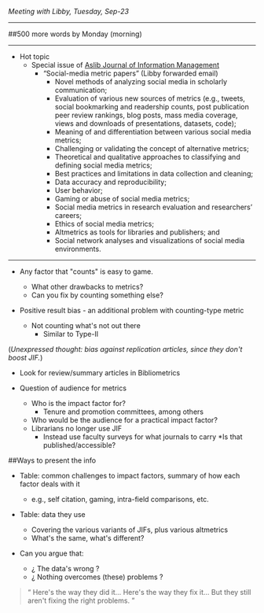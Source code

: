 *Meeting with Libby, Tuesday, Sep-23*

----

##500 more words by Monday (morning)

----

* Hot topic
  * Special issue of [Aslib Journal of Information Management](http://www.emeraldgrouppublishing.com/products/journals/journals.htm?id=AJIM)
    * “Social-media metric papers”  (Libby forwarded email)
      * Novel methods of analyzing social media in scholarly communication;
      * Evaluation of various new sources of metrics (e.g., tweets, social bookmarking and readership counts, post publication peer review rankings, blog posts, mass media coverage, views and downloads of presentations, datasets, code);
      * Meaning of and differentiation between various social media metrics;
      * Challenging or validating the concept of alternative metrics;
      * Theoretical and qualitative approaches to classifying and defining social media metrics;
      * Best practices and limitations in data collection and cleaning;
      * Data accuracy and reproducibility;
      * User behavior;
      * Gaming or abuse of social media metrics;
      * Social media metrics in research evaluation and researchers’ careers;
      * Ethics of social media metrics;
      * Altmetrics as tools for libraries and publishers; and
      * Social network analyses and visualizations of social media environments.

----

* Any factor that "counts" is easy to game.
  * What other drawbacks to metrics?
  * Can you fix by counting something else?

* Positive result bias - an additional problem with counting-type metric
  * Not counting what's not out there
    * Similar to Type-II

(*Unexpressed thought: bias against replication articles, since they don't boost JIF.*)

* Look for review/summary articles in Bibliometrics

* Question of audience for metrics
  * Who is the impact factor for?
    * Tenure and promotion committees, among others
  * Who would be the audience for a practical impact factor?
  * Librarians no longer use JIF
    * Instead use faculty surveys for what journals to carry
      *Is that published/accessible?

##Ways to present the info

* Table: common challenges to impact factors, summary of how each factor deals with it
  * e.g., self citation, gaming, intra-field comparisons, etc.

* Table: data they use
  * Covering the various variants of JIFs, plus various altmetrics
  * What's the same, what's different?

* Can you argue that:
  * ¿ The data's wrong ?
  * ¿ Nothing overcomes (these) problems ?

> “ Here's the way they did it… Here's the way they fix it… But they still aren't fixing the right problems. ”

